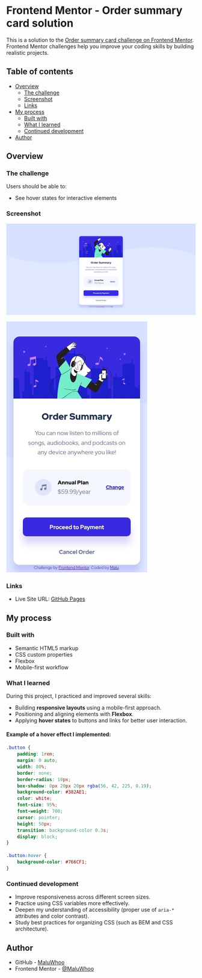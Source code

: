 # Frontend Mentor - Order summary card solution

This is a solution to the [Order summary card challenge on Frontend Mentor](https://www.frontendmentor.io/challenges/order-summary-component-QlPmajDUj). Frontend Mentor challenges help you improve your coding skills by building realistic projects. 

## Table of contents

- [Overview](#overview)
  - [The challenge](#the-challenge)
  - [Screenshot](#screenshot)
  - [Links](#links)
- [My process](#my-process)
  - [Built with](#built-with)
  - [What I learned](#what-i-learned)
  - [Continued development](#continued-development)
- [Author](#author)

## Overview

### The challenge

Users should be able to:

- See hover states for interactive elements

### Screenshot

![](images/screenshot.jpg.jpeg)

![](images/screenshot-2.jpg.jpeg)

### Links

- Live Site URL: [GitHub Pages](https://maluwhoo.github.io/Frontend-Mentor-Order-summary-card/)

## My process

### Built with

- Semantic HTML5 markup  
- CSS custom properties  
- Flexbox  
- Mobile-first workflow

### What I learned

During this project, I practiced and improved several skills:

- Building **responsive layouts** using a mobile-first approach.  
- Positioning and aligning elements with **Flexbox**.  
- Applying **hover states** to buttons and links for better user interaction.  

#### Example of a hover effect I implemented:

```css
.button {
    padding: 1rem;
    margin: 0 auto;
    width: 80%;
    border: none;
    border-radius: 10px;
    box-shadow: 0px 20px 20px rgba(56, 42, 225, 0.19);
    background-color: #382AE1;
    color: white;
    font-size: 95%;
    font-weight: 700;
    cursor: pointer;
    height: 50px;
    transition: background-color 0.3s;
    display: block;
}

.button:hover {
    background-color: #766CF1;
}
```

### Continued development

- Improve responsiveness across different screen sizes.  
- Practice using CSS variables more effectively.  
- Deepen my understanding of accessibility (proper use of `aria-*` attributes and color contrast).  
- Study best practices for organizing CSS (such as BEM and CSS architecture).

## Author

- GitHub - [MaluWhoo](https://github.com/MaluWhoo)
- Frontend Mentor - [@MaluWhoo](https://www.frontendmentor.io/profile/MaluWhoo)
